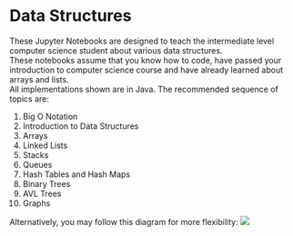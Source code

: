 # Data Structures
These Jupyter Notebooks are designed to teach the intermediate level computer science student about various data structures.<br>
These notebooks assume that you know how to code, have passed your introduction to computer science course and have already learned about arrays and lists.<br>
All implementations shown are in Java.
The recommended sequence of topics are: <br>
<ol>
  <li>Big O Notation </li>
  <li>Introduction to Data Structures</li>
  <li>Arrays</li>
  <li>Linked Lists </li>
  <li>Stacks </li>
  <li>Queues </li>
  <li>Hash Tables and Hash Maps</li>
  <li>Binary Trees </li>
  <li>AVL Trees </li>
  <li>Graphs </li>
</ol>
Alternatively, you may follow this diagram for more flexibility:
<img src = "Curriculum Diagram.jpg">

